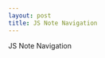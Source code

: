 ```yaml
---
layout: post
title: JS Note Navigation
---
```


JS Note Navigation
<script src="https://gist.github.com/JeOam/3798f22ae4abe6eb604a.js"></script>